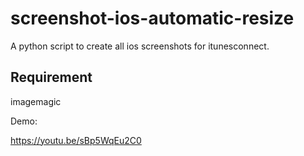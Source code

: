 # screenshot-ios-automatic-resize
A python script to create all ios screenshots for itunesconnect.

## Requirement
imagemagic

Demo: 

https://youtu.be/sBp5WqEu2C0
